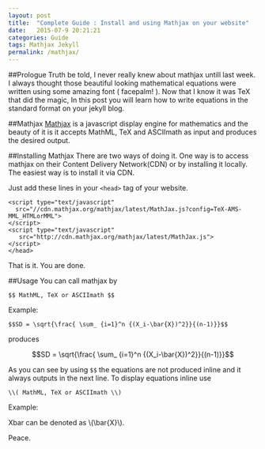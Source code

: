 ```yaml
---
layout: post
title:  "Complete Guide : Install and using Mathjax on your website"
date:   2015-07-9 20:21:21
categories: Guide
tags: Mathjax Jekyll
permalink: /mathjax/
---
```


##Prologue
Truth be told, I never really knew about mathjax untill last week. I always thought those beautiful looking mathematical equations were written using some amazing font ( facepalm! ). Now that I know it was TeX that did the magic, In this post you will learn how to write equations in the standard format on your jekyll blog.

##Mathjax
[Mathjax](http://www.mathjax.org) is a javascript display engine for mathematics and the beauty of it is it accepts MathML, TeX and ASCIImath as input and produces the desired output.

##Installing Mathjax
There are two ways of doing it. One way is to access mathjax on their Content Delivery Network(CDN) or by installing it locally. The easiest way is to install it via CDN.

Just add these lines in your `<head>` tag of your website.

```
<script type="text/javascript"
  src="//cdn.mathjax.org/mathjax/latest/MathJax.js?config=TeX-AMS-MML_HTMLorMML">
</script>
<script type="text/javascript"
   src="http://cdn.mathjax.org/mathjax/latest/MathJax.js">
</script>
</head>
```

That is it. You are done.

##Usage
You can call mathjax by

	$$ MathML, TeX or ASCIImath $$

Example:

	$$SD = \sqrt{\frac{ \sum_ {i=1}^n {(X_i-\bar{X})^2}}{(n-1)}}$$

produces

$$SD = \sqrt{\frac{ \sum_ {i=1}^n {(X_i-\bar{X})^2}}{(n-1)}}$$

As you can see by using `$$` the equations are not produced inline and it always outputs in the next line. To display equations inline use

	\\( MathML, TeX or ASCIImath \\)

Example:

Xbar can be denoted as \\(\bar{X}\\).

Peace.


